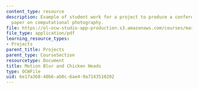 ```yaml
---
content_type: resource
description: Example of student work for a project to produce a conference quality
  paper on computational photography.
file: https://ol-ocw-studio-app-production.s3.amazonaws.com/courses/mas-531-computational-camera-and-photography-fall-2009/6e17a36848b6ab0c6ae49a7143510202_MITMAS_531F09_proj3_slides.pdf
file_type: application/pdf
learning_resource_types:
- Projects
parent_title: Projects
parent_type: CourseSection
resourcetype: Document
title: Motion Blur and Chicken Heads
type: OCWFile
uid: 6e17a368-48b6-ab0c-6ae4-9a7143510202
---
```

